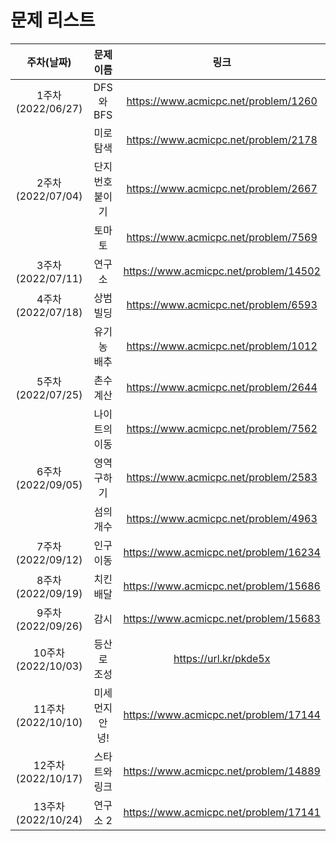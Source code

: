 # 문제 리스트

|주차(날짜)|문제 이름|링크|
|:---:|:---:|:---:|
|1주차(2022/06/27)|	DFS와 BFS|https://www.acmicpc.net/problem/1260|
||미로 탐색|https://www.acmicpc.net/problem/2178|
|2주차(2022/07/04)|	단지번호 붙이기|https://www.acmicpc.net/problem/2667|
||토마토|https://www.acmicpc.net/problem/7569|
|3주차(2022/07/11)|연구소|https://www.acmicpc.net/problem/14502|
|4주차(2022/07/18)|상범 빌딩|https://www.acmicpc.net/problem/6593|
||유기농 배추|https://www.acmicpc.net/problem/1012|
|5주차(2022/07/25)|촌수 계산|https://www.acmicpc.net/problem/2644|
||나이트의 이동|https://www.acmicpc.net/problem/7562|
|6주차(2022/09/05)|영역 구하기|https://www.acmicpc.net/problem/2583|
||섬의 개수|https://www.acmicpc.net/problem/4963|
|7주차(2022/09/12)|인구 이동|https://www.acmicpc.net/problem/16234|
|8주차(2022/09/19)|치킨 배달|https://www.acmicpc.net/problem/15686|
|9주차(2022/09/26)|감시|https://www.acmicpc.net/problem/15683|
|10주차(2022/10/03)|등산로 조성|https://url.kr/pkde5x|
|11주차(2022/10/10)|미세먼지 안녕!|https://www.acmicpc.net/problem/17144|
|12주차(2022/10/17)|스타트와 링크|https://www.acmicpc.net/problem/14889|
|13주차(2022/10/24)|연구소 2|https://www.acmicpc.net/problem/17141|
